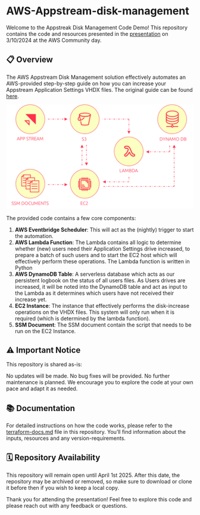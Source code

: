 # AWS-Appstream-disk-management

Welcome to the Appstreak Disk Management Code Demo! This repository contains the code and resources presented in the [presentation](https://awscommunityday.nl/2024/sessions/acd320/) on 3/10/2024 at the AWS Community day.

## 📋 Overview
The AWS Appstream Disk Management solution effectively automates an AWS-provided step-by-step guide on how you can increase your Appstream Application Settings VHDX files. The original guide can be found [here](https://docs.aws.amazon.com/appstream2/latest/developerguide/administer-app-settings-vhds.html).

![Diagram](docs/diagram.png)

The provided code contains a few core components:
1. **AWS Eventbridge Scheduler**: This will act as the (nightly) trigger to start the automation.
2. **AWS Lambda Function**: The Lambda contains all logic to determine whether (new) users need their Application Settings drive increased, to prepare a batch of such users and to start the EC2 host which will effectively perform these operations. The Lambda function is written in Python
3. **AWS DynamoDB Table**: A serverless database which acts as our persistent logbook on the status of all users files. As Users drives are increased, it will be noted into the DynamoDB table and act as input to the Lambda as it determines which users have not received their increase yet.
4. **EC2 Instance**: The instance that effectively performs the disk-increase operations on the VHDX files. This system will only run when it is required (which is determined by the lambda function).
5. **SSM Document**: The SSM document contain the script that needs to be run on the EC2 Instance. 

## ⚠️ Important Notice
This repository is shared as-is:

No updates will be made.
No bug fixes will be provided.
No further maintenance is planned.
We encourage you to explore the code at your own pace and adapt it as needed.

## 📚 Documentation
For detailed instructions on how the code works, please refer to the  [terraform-docs.md](docs/terraform-docs.md) file in this repository. You’ll find information about the inputs, resources and any version-requirements.

## 🗓️ Repository Availability
This repository will remain open until April 1st 2025. After this date, the repository may be archived or removed, so make sure to download or clone it before then if you wish to keep a local copy.

Thank you for attending the presentation! Feel free to explore this code and please reach out with any feedback or questions.